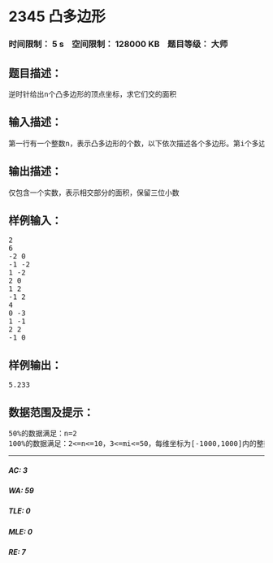 # 2345 凸多边形   
### 时间限制： 5 s&nbsp;&nbsp;&nbsp;&nbsp;空间限制： 128000 KB&nbsp;&nbsp;&nbsp;&nbsp;题目等级： 大师  
## 题目描述：  

<pre>
逆时针给出n个凸多边形的顶点坐标，求它们交的面积
</pre>
  
  
## 输入描述：  

<pre>
第一行有一个整数n，表示凸多边形的个数，以下依次描述各个多边形。第i个多边形的第一行包含一个整数mi，表示多边形的边数，以下mi行每行两个整数，逆时针给出各个顶点的坐标。
</pre>
  
  
## 输出描述：  

<pre>
仅包含一个实数，表示相交部分的面积，保留三位小数
</pre>
  
  
## 样例输入：  

<pre>
2
6
-2 0
-1 -2
1 -2
2 0
1 2
-1 2
4
0 -3
1 -1
2 2
-1 0
</pre>
  
  
## 样例输出：  

<pre>
5.233
</pre>
  
  
## 数据范围及提示：  

<pre>
50%的数据满足：n=2
100%的数据满足：2<=n<=10，3<=mi<=50，每维坐标为[-1000,1000]内的整数
</pre>
  
  
***  

##### AC: 3  
##### WA: 59  
##### TLE: 0  
##### MLE: 0  
##### RE: 7  
